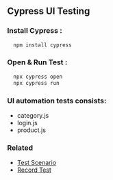 
## Cypress UI Testing
### Install Cypress :
```bash
  npm install cypress
```

### Open & Run Test :

```bash
  npx cypress open
  npx cypress run
```
### UI automation tests consists:
- category.js
- login.js
- product.js

### Related

 - [Test Scenario](https://docs.google.com/spreadsheets/d/17JHALZhUgZvWx5sD-PTY-ASwRystKmDcitfV5FL1gMs/edit?usp=sharing)
 - [Record Test](https://drive.google.com/file/d/1hQJHLHgrtWd6_QFOMOBMmfMHZzabzDfJ/view?usp=sharing)
